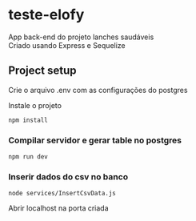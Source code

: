 ﻿# teste-elofy
App back-end do projeto lanches saudáveis <br />
Criado usando Express e Sequelize

## Project setup
Crie o arquivo .env com as configurações do postgres

Instale o projeto

```
npm install
```

### Compilar servidor e gerar table no postgres
```
npm run dev
```

### Inserir dados do csv no banco
```
node services/InsertCsvData.js
```

Abrir localhost na porta criada
